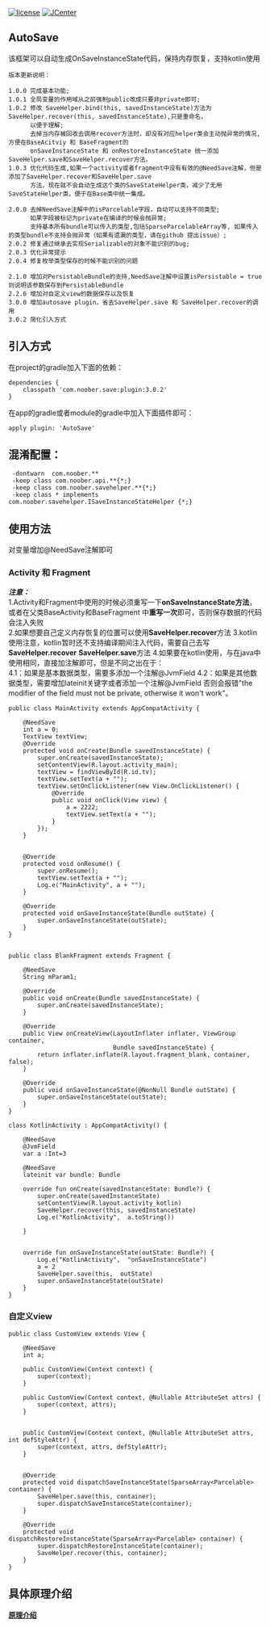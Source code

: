 [![license](https://img.shields.io/badge/license-Apache2.0-brightgreen.svg?style=flat)](https://github.com/JavaNoober/AutoSave)
[![JCenter](https://img.shields.io/badge/JCenter-AutoSaver-green.svg?style=flat)](https://bintray.com/noober/maven/AutoSaver)
## AutoSave
该框架可以自动生成OnSaveInstanceState代码，保持内存恢复，支持kotlin使用


    版本更新说明：
    
    1.0.0 完成基本功能;
    1.0.1 全局变量的作用域从之前强制public改成只要非private即可;
    1.0.2 修改 SaveHelper.bind(this, savedInstanceState)方法为SaveHelper.recover(this, savedInstanceState),只是重命名，
          以便于理解;
          去掉当内存被回收去调用recover方法时，却没有对应helper类会主动抛异常的情况,方便在BaseAcitviy 和 BaseFragment的
          onSaveInstanceState 和 onRestoreInstanceState 统一添加SaveHelper.save和SaveHelper.recover方法。
    1.0.3 优化代码生成,如果一个activity或者fragment中没有有效的@NeedSave注解，但是添加了SaveHelper.recover和SaveHelper.save
          方法，现在就不会自动生成这个类的SaveStateHelper类，减少了无用SaveStateHelper类，便于在Base类中统一集成。
          
    2.0.0 去掉NeedSave注解中的isParcelable字段，自动可以支持不同类型;
          如果字段被标记为private在编译的时候会抛异常;
          支持基本所有bundle可以传入的类型,包括SparseParcelableArray等, 如果传入的类型bundle不支持会抛异常（如果有遗漏的类型，请在github 提出issue）;
    2.0.2 修复通过继承去实现Serializable的对象不能识别的bug;
    2.0.3 优化异常提示
    2.0.4 修复枚举类型保存的时候不能识别的问题
    
    2.1.0 增加对PersistableBundle的支持,NeedSave注解中设置isPersistable = true则说明该参数保存到PersistableBundle
    2.2.6 增加对自定义view的数据保存以及恢复
    3.0.0 增加autosave plugin，省去SaveHelper.save 和 SaveHelper.recover的调用
    3.0.2 简化引入方式

## 引入方式  
在project的gradle加入下面的依赖：

    dependencies {
        classpath 'com.noober.save:plugin:3.0.2'
    }

在app的gradle或者module的gradle中加入下面插件即可：

    apply plugin: 'AutoSave'

## 混淆配置：

     -dontwarn  com.noober.**
     -keep class com.noober.api.**{*;}
     -keep class com.noober.savehelper.**{*;}
     -keep class * implements com.noober.savehelper.ISaveInstanceStateHelper {*;}
     
## 使用方法

对变量增加@NeedSave注解即可

### Activity 和 Fragment

_**注意：**_   
1.Activity和Fragment中使用的时候必须重写一下**onSaveInstanceState方法**，或者在父类BaseActivity和BaseFragment
中**重写一次**即可，否则保存数据的代码会注入失败  
2.如果想要自己定义内存恢复的位置可以使用**SaveHelper.recover**方法
3.kotlin使用注意，kotlin暂时还不支持编译期间注入代码，需要自己去写**SaveHelper.recover** **SaveHelper.save**方法
4.如果要在kotlin使用，与在java中使用相同，直接加注解即可，但是不同之出在于：    
  4.1：如果是基本数据类型，需要多添加一个注解@JvmField
  4.2：如果是其他数据类型，需要增加lateinit关键字或者添加一个注解@JvmField
  否则会报错"the modifier of the field must not be private, otherwise  it won't work"。

    
    public class MainActivity extends AppCompatActivity {
    
        @NeedSave
        int a = 0;
        TextView textView;
        @Override
        protected void onCreate(Bundle savedInstanceState) {
            super.onCreate(savedInstanceState);
            setContentView(R.layout.activity_main);
            textView = findViewById(R.id.tv);
            textView.setText(a + "");
            textView.setOnClickListener(new View.OnClickListener() {
                @Override
                public void onClick(View view) {
                    a = 2222;
                    textView.setText(a + "");
                }
            });
        }
    
    
        @Override
        protected void onResume() {
            super.onResume();
            textView.setText(a + "");
            Log.e("MainActivity", a + "");
        }
    
        @Override
        protected void onSaveInstanceState(Bundle outState) {
            super.onSaveInstanceState(outState);
        }
    }

    
    public class BlankFragment extends Fragment {
        
        @NeedSave
        String mParam1;
    
        @Override
        public void onCreate(Bundle savedInstanceState) {
            super.onCreate(savedInstanceState);
        }
    
        @Override
        public View onCreateView(LayoutInflater inflater, ViewGroup container,
                                 Bundle savedInstanceState) {
            return inflater.inflate(R.layout.fragment_blank, container, false);
        }
    
        @Override
        public void onSaveInstanceState(@NonNull Bundle outState) {
            super.onSaveInstanceState(outState);
        }
    }
    
    class KotlinActivity : AppCompatActivity() {
    
        @NeedSave
        @JvmField
        var a :Int=3
    
        @NeedSave
        lateinit var bundle: Bundle
    
        override fun onCreate(savedInstanceState: Bundle?) {
            super.onCreate(savedInstanceState)
            setContentView(R.layout.activity_kotlin)
            SaveHelper.recover(this, savedInstanceState)
            Log.e("KotlinActivity",  a.toString())
    
        }
    
    
        override fun onSaveInstanceState(outState: Bundle?) {
            Log.e("KotlinActivity",  "onSaveInstanceState")
            a = 2
            SaveHelper.save(this,  outState)
            super.onSaveInstanceState(outState)
        }
    }
    
### 自定义view

    public class CustomView extends View {
            
        @NeedSave
        int a;
    
        public CustomView(Context context) {
            super(context);
        }
    
        public CustomView(Context context, @Nullable AttributeSet attrs) {
            super(context, attrs);
        }
    
    
        public CustomView(Context context, @Nullable AttributeSet attrs, int defStyleAttr) {
            super(context, attrs, defStyleAttr);
        }
    
    
        @Override
        protected void dispatchSaveInstanceState(SparseArray<Parcelable> container) {
            SaveHelper.save(this, container);
            super.dispatchSaveInstanceState(container);
        }
    
        @Override
        protected void dispatchRestoreInstanceState(SparseArray<Parcelable> container) {
            super.dispatchRestoreInstanceState(container);
            SaveHelper.recover(this, container);
        }
    }

## 具体原理介绍
  
  [**原理介绍**](https://github.com/JavaNoober/AutoSave/blob/master/README-PRINCIPLE.md)
   
